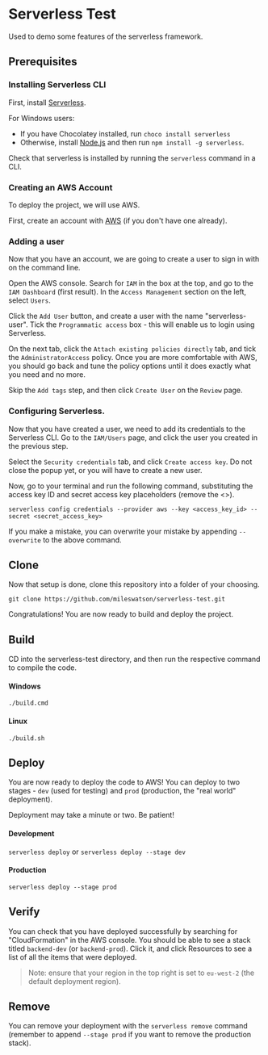 # Serverless Test

Used to demo some features of the serverless framework.

## Prerequisites

### Installing Serverless CLI

First, install [Serverless](https://www.serverless.com/framework/docs/getting-started/).

For Windows users:
- If you have Chocolatey installed, run `choco install serverless`
- Otherwise, install [Node.js](https://nodejs.org/en/) and then run `npm install -g serverless`.

Check that serverless is installed by running the `serverless` command in a CLI. 

### Creating an AWS Account

To deploy the project, we will use AWS.

First, create an account with [AWS](https://aws.amazon.com/) (if you don't have one already).

### Adding a user

Now that you have an account, we are going to create a user to sign in with on the command line.

Open the AWS console. Search for `IAM` in the box at the top, and go to the `IAM Dashboard` (first result). In the `Access Management` section on the left, select `Users`.

Click the `Add User` button, and create a user with the name "serverless-user". Tick the `Programmatic access` box - this will enable us to login using Serverless. 

On the next tab, click the `Attach existing policies directly` tab, and tick the `AdministratorAccess` policy. Once you are more comfortable with AWS, you should go back and tune the policy options until it does exactly what you need and no more.

Skip the `Add tags` step, and then click `Create User` on the `Review` page.

### Configuring Serverless.

Now that you have created a user, we need to add its credentials to the Serverless CLI. Go to the `IAM/Users` page, and click the user you created in the previous step.

Select the `Security credentials` tab, and click `Create access key`. Do not close the popup yet, or you will have to create a new user.

Now, go to your terminal and run the following command, substituting the access key ID and secret access key placeholders (remove the <>).

`serverless config credentials --provider aws --key <access_key_id> --secret <secret_access_key>`

If you make a mistake, you can overwrite your mistake by appending `--overwrite` to the above command.

## Clone

Now that setup is done, clone this repository into a folder of your choosing.

`git clone https://github.com/mileswatson/serverless-test.git`

Congratulations! You are now ready to build and deploy the project.

## Build

CD into the serverless-test directory, and then run the respective command to compile the code.

#### Windows

`./build.cmd`

#### Linux

`./build.sh`

## Deploy

You are now ready to deploy the code to AWS! You can deploy to two stages - `dev` (used for testing) and `prod` (production, the "real world" deployment). 

Deployment may take a minute or two. Be patient!

#### Development

`serverless deploy` or `serverless deploy --stage dev`

#### Production

`serverless deploy --stage prod`

## Verify

You can check that you have deployed successfully by searching for "CloudFormation" in the AWS console. You should be able to see a stack titled `backend-dev` (or `backend-prod`). Click it, and click Resources to see a list of all the items that were deployed.

> Note: ensure that your region in the top right is set to `eu-west-2` (the default deployment region).

## Remove

You can remove your deployment with the `serverless remove` command (remember to append `--stage prod` if you want to remove the production stack).
